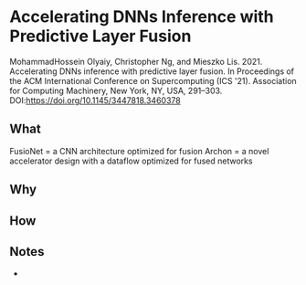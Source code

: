 # Accelerating DNNs Inference with Predictive Layer Fusion

MohammadHossein Olyaiy, Christopher Ng, and Mieszko Lis. 2021. Accelerating DNNs inference with predictive layer fusion. In Proceedings of the ACM International Conference on Supercomputing (ICS '21). Association for Computing Machinery, New York, NY, USA, 291–303. DOI:https://doi.org/10.1145/3447818.3460378

## What

FusioNet = a CNN architecture optimized for fusion
Archon = a novel accelerator design with a dataflow optimized for fused networks

## Why

## How

## Notes

* 
